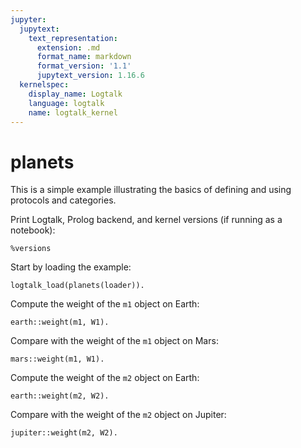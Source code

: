 ```yaml
---
jupyter:
  jupytext:
    text_representation:
      extension: .md
      format_name: markdown
      format_version: '1.1'
      jupytext_version: 1.16.6
  kernelspec:
    display_name: Logtalk
    language: logtalk
    name: logtalk_kernel
---
```


<!--
________________________________________________________________________

This file is part of Logtalk <https://logtalk.org/>  
SPDX-FileCopyrightText: 1998-2025 Paulo Moura <pmoura@logtalk.org>  
SPDX-License-Identifier: Apache-2.0

Licensed under the Apache License, Version 2.0 (the "License");
you may not use this file except in compliance with the License.
You may obtain a copy of the License at

    http://www.apache.org/licenses/LICENSE-2.0

Unless required by applicable law or agreed to in writing, software
distributed under the License is distributed on an "AS IS" BASIS,
WITHOUT WARRANTIES OR CONDITIONS OF ANY KIND, either express or implied.
See the License for the specific language governing permissions and
limitations under the License.
________________________________________________________________________
-->

# planets

This is a simple example illustrating the basics of defining and using
protocols and categories.

Print Logtalk, Prolog backend, and kernel versions (if running as a notebook):

```logtalk
%versions
```

Start by loading the example:

```logtalk
logtalk_load(planets(loader)).
```

Compute the weight of the `m1` object on Earth:

```logtalk
earth::weight(m1, W1).
```

<!--
W1 = 29.40.
-->

Compare with the weight of the `m1` object on Mars:

```logtalk
mars::weight(m1, W1).
```

<!--
W1 = 11.16.
-->

Compute the weight of the `m2` object on Earth:

```logtalk
earth::weight(m2, W2).
```

<!--
W2 = 39.20.
-->

Compare with the weight of the `m2` object on Jupiter:

```logtalk
jupiter::weight(m2, W2).
```

<!--
W2 = 92.48.
-->
